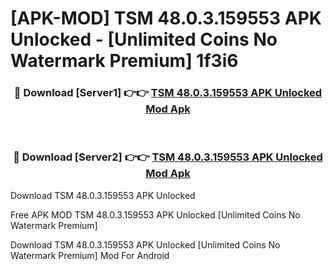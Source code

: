 # [APK-MOD] TSM 48.0.3.159553 APK Unlocked - [Unlimited Coins No Watermark Premium] 1f3i6



<div align="center">
<h3>🔴 Download [Server1] 👉👉 <a href="https://momento.my/?title=TSM_48.0.3.159553_APK_Unlocked">TSM 48.0.3.159553 APK Unlocked Mod Apk</a></h3><br>

<h3>🔴 Download [Server2] 👉👉 <a href="https://momento.my/?title=TSM_48.0.3.159553_APK_Unlocked">TSM 48.0.3.159553 APK Unlocked Mod Apk</a></h3>
</div>



Download TSM 48.0.3.159553 APK Unlocked 

Free APK MOD TSM 48.0.3.159553 APK Unlocked [Unlimited Coins No Watermark Premium]

Download TSM 48.0.3.159553 APK Unlocked [Unlimited Coins No Watermark Premium] Mod For Android
